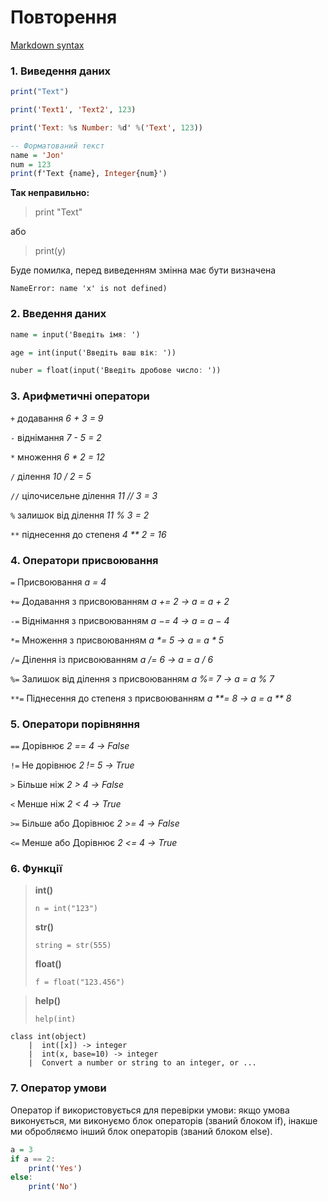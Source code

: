 # Повторення

[Markdown syntax](https://www.jetbrains.com/help/hub/markdown-syntax.html)

### 1. Виведення даних

```hs 
print("Text")

print('Text1', 'Text2', 123)

print('Text: %s Number: %d' %('Text', 123))

-- Форматований текст
name = 'Jon' 
num = 123
print(f'Text {name}, Integer{num}')
```

__Так неправильно:__

> print "Text"

або

> print(y)


Буде помилка, перед виведенням змінна має бути визначена   

`NameError: name 'x' is not defined)`

### 2. Введення даних

```hs 
name = input('Введіть імя: ')

age = int(input('Введіть ваш вік: '))

nuber = float(input('Введіть дробове чиcло: '))
```

### 3. Арифметичні оператори

`+` додавання _6 + 3 = 9_

`-` віднімання _7 - 5 = 2_

`*` множення _6 * 2 = 12_

`/` ділення _10 / 2 = 5_

`//` цілочисельне ділення _11 // 3 = 3_

`%` залишок від ділення _11 % 3 = 2_

`**` піднесення до степеня _4 ** 2 = 16_

### 4. Оператори присвоювання 

`=` Присвоювання _a = 4_

`+=` Додавання з присвоюванням _a += 2 → a = a + 2_

`-=` Віднімання з присвоюванням _a −= 4 → a = a − 4_

`*=` Множення з присвоюванням _a *= 5 → a = a * 5_

`/=` Ділення із присвоюванням _a /= 6 → a = a / 6_

`%=` Залишок від ділення з присвоюванням _a %= 7 → a = a % 7_

`**=` Піднесення до степеня з присвоюванням	_a **= 8 → a = a ** 8_

### 5. Оператори порівняння 

`==` Дорівнює	_2 == 4 → False_

`!=` Не дорівнює	_2 != 5 → True_

`>` Більше ніж	_2 > 4 → False_

`<` Менше ніж	_2 < 4 → True_

`>=` Більше або Дорівнює	_2 >= 4 → False_

`<=` Менше або Дорівнює	_2 <= 4 → True_


### 6. Функції

> **int()**
>
>  `n = int("123")`
>
> **str()**
>
>  `string = str(555)`
>
> **float()**
>
>  `f = float("123.456")`
>


> **help()**
>
> `help(int)`
>
    class int(object)
        |  int([x]) -> integer
        |  int(x, base=10) -> integer
        |  Convert a number or string to an integer, or ...

### 7. Оператор умови

Оператор if використовується для перевірки умови: якщо умова виконується, ми виконуємо блок операторів (званий блоком if), інакше ми обробляємо інший блок операторів (званий блоком else).

```hs
a = 3
if a == 2:
    print('Yes')
else:
    print('No')
```
